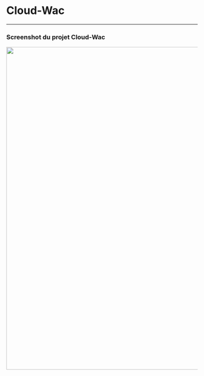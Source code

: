 # Cloud-Wac



<hr></hr>

### Screenshot du projet Cloud-Wac

<p align="center">
  <img src="https://cloud.githubusercontent.com/assets/16621838/17516560/4deeed3c-5e3f-11e6-9b3b-29e3ac0475a2.png" width="850"/>
</p>
